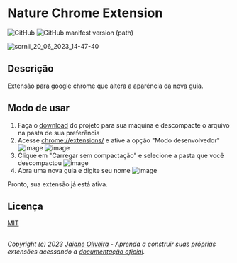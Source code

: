 # Nature Chrome Extension
![GitHub](https://img.shields.io/github/license/jaianeoliveira/nature-chrome-theme)
![GitHub manifest version (path)](https://img.shields.io/github/manifest-json/v/jaianeoliveira/nature-chrome-theme)

![scrnli_20_06_2023_14-47-40](https://github.com/JaianeOliveira/nature-chrome-theme/assets/82323559/f3cc49a6-d709-49c8-b635-9798b06b52fd)

## Descrição
Extensão para google chrome que altera a aparência da nova guia. 

## Modo de usar
1. Faça o [download](https://github.com/JaianeOliveira/nature-chrome-theme/archive/refs/heads/main.zip) do projeto para sua máquina e descompacte o arquivo na pasta de sua preferência
3. Acesse [chrome://extensions/](chrome://extensions/) e ative a opção "Modo desenvolvedor"
![image](https://github.com/JaianeOliveira/nature-chrome-theme/assets/82323559/6beb5216-9d0d-416a-b2a3-e6e97f7b4aea)
![image](https://github.com/JaianeOliveira/nature-chrome-theme/assets/82323559/6d16a281-97eb-4dad-8c41-9ae6eeb87f91)
3. Clique em "Carregar sem compactação" e selecione a pasta que você descompactou
![image](https://github.com/JaianeOliveira/nature-chrome-theme/assets/82323559/d81eed6e-3c01-438b-b754-22bb4d930c95)
4. Abra uma nova guia e digite seu nome
![image](https://github.com/JaianeOliveira/nature-chrome-theme/assets/82323559/f515617e-6ae7-44f4-a530-2cf2de3fc17c)

Pronto, sua extensão já está ativa.

## Licença
[MIT](https://github.com/JaianeOliveira/nature-chrome-theme/blob/main/LICENSE.md)

##
###### *Copyright (c) 2023 [Jaiane Oliveira](https://github.com/jaianeoliveira)* - *Aprenda a construir suas próprias extensões acessando a [documentação oficial](https://developer.chrome.com/docs/extensions/mv3/).*

